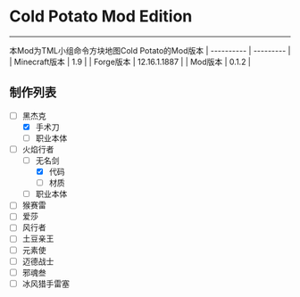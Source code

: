 # Cold Potato Mod Edition
________________________________________________
本Mod为TML小组命令方块地图Cold Potato的Mod版本
| ---------- | --------- |
| Minecraft版本 | 1.9 |
| Forge版本 | 12.16.1.1887 |
| Mod版本 | 0.1.2 |

制作列表
------------
- [ ] 黑杰克
	- [x] 手术刀
	- [ ] 职业本体
- [ ] 火焰行者
	- [ ] 无名剑 
		- [x] 代码
		- [ ] 材质
	- [ ] 职业本体
- [ ] 猴赛雷
- [ ] 爱莎
- [ ] 风行者
- [ ] 土豆亲王
- [ ] 元素使
- [ ] 迈德战士
- [ ] 邪魂叁
- [ ] 冰风猎手雷塞
